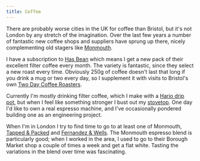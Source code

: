 ```yaml
---
title: Coffee
---
```


There are probably worse cities in the UK for coffee than Bristol, but it's not
London by any stretch of the imagination. Over the last few years a number of
fantastic new coffee shops and suppliers have sprung up there, nicely
complementing old stagers like [Monmouth].

I have a subscription to [Has Bean][hb] which means I get a new pack of their
excellent filter coffee every month. The variety is fantastic, since they
select a new roast every time. Obviously 250g of coffee doesn't last that long
if you drink a mug or two every day, so I supplement it with visits to
Bristol's own [Two Day Coffee Roasters][td].

Currently I'm mostly drinking filter coffee, which I make with a
[Hario drip pot][hario], but when I feel like something stronger I bust out my
[stovetop]. One day I'd like to own a real espresso machine, and I've
occasionally pondered building one as an engineering project.

When I'm in London I try to find time to go to at least one of Monmouth,
[Tapped & Packed][tp] and [Fernandez & Wells][fw]. The Monmouth espresso blend
is particularly good; when I worked in the area, I used to go to their Borough
Market shop a couple of times a week and get a flat white. Tasting the
variations in the blend over time was fascinating.

  [stovetop]: http://en.wikipedia.org/wiki/Moka_pot
  [Monmouth]: http://www.monmouthcoffee.co.uk
  [hb]:       http://hasbean.co.uk
  [td]:       http://coffeegeek.com/forums/worldregional/uk/338478
  [hario]:    http://coffeegeek.com/reviews/drip/hario_drip_coffee_pot
  [tp]:       http://www.tappedandpacked.co.uk
  [fw]:       http://www.fernandezandwells.com/
